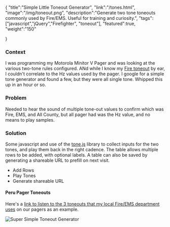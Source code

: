 {
    "title":"Simple Little Toneout Generator",
    "link":"/tones.html",
    "image":"/img/toneout.png",
    "description":"Generate two tone toneouts commonly used by Fire/EMS. Useful for training and curiosity.",
    "tags":["javascript","jQuery","Firefighter", "toneout"],
    "featured":true,
    "weight":"150"
    
}

### Context
I was programming my Motorola Minitor V Pager and was looking at the various two-tone rules configured.  ANd while I know my [Fire toneout](https://wiki.radioreference.com/index.php/Fire_Tone_Out#:~:text=Fire%2DTone%20Out%20Operation%20allows,and%20long%20group%20tone%20paging.) by ear, I couldn't correlate to the Hz values used by the pager.  I google for a simple tone generator and found a few, but they were all single tone.  Whipped this up in an hour or so.

### Problem
Needed to hear the sound of multiple tone-out values to confirm which was Fire, EMS, and All County, but all pager had was the Hz value, and no means to play samples.

### Solution
Some javascript and use of the [tone.js](https://tonejs.github.io/) library to collect inputs for the two tones, and play them back in the right cadence.  The table allows multiple rows to be added, with optional labels.  A table can also be saved by generating a shareable URL to prefill on next visit.
- Add Rows
- Play Tones
- Generate shareable URL

#### Peru Pager Toneouts
Here's a [link to listen to the 3 toneouts that my local Fire/EMS department uses](/tones.html?1=EMS%2C601.1%2C788.2&2=Fire%2C601.1%2C510.5&3=All+County%2C1251.9%2C510.5) on our pagers as an example.

![Super Simple Toneout Generator](/img/toneout.png)